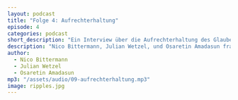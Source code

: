 ```yaml
---
layout: podcast
title: "Folge 4: Aufrechterhaltung"
episode: 4
categories: podcast
short_description: "Ein Interview über die Aufrechterhaltung des Glaubens durch Traditionen und Rituale sowie die persönliche Bedeutung davon."
description: "Nico Bittermann, Julian Wetzel, und Osaretin Amadasun fragen was es für eine Person bedeutet, ihr Glauben aufrecht zu erhalten und wie sie dies in der Praxis tut."
author: 
  - Nico Bittermann
  - Julian Wetzel
  - Osaretin Amadasun
mp3: "/assets/audio/09-aufrechterhaltung.mp3"
image: ripples.jpg
---
```

